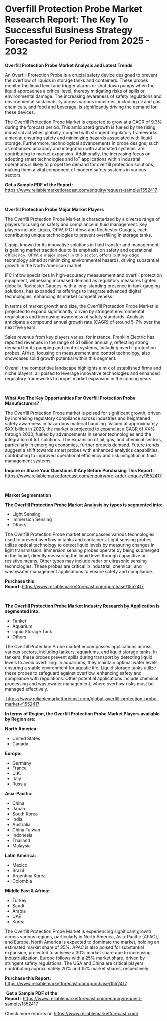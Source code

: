 <p><h1>Overfill Protection Probe Market Research Report: The Key To Successful Business Strategy Forecasted for Period from 2025 - 2032</h1></p><p><strong>Overfill Protection Probe Market Analysis and Latest Trends</strong></p>
<p><p>An Overfill Protection Probe is a crucial safety device designed to prevent the overflow of liquids in storage tanks and containers. These probes monitor the liquid level and trigger alarms or shut down pumps when the liquid approaches a critical level, thereby mitigating risks of spills or environmental damage. The increasing awareness of safety regulations and environmental sustainability across various industries, including oil and gas, chemicals, and food and beverage, is significantly driving the demand for these devices.</p><p>The Overfill Protection Probe Market is expected to grow at a CAGR of 9.3% during the forecast period. This anticipated growth is fueled by the rising industrial activities globally, coupled with stringent regulatory frameworks aimed at ensuring safety and minimizing hazards associated with liquid storage. Furthermore, technological advancements in probe designs, such as enhanced accuracy and integration with automated systems, are contributing to market expansion. Additionally, the increasing focus on adopting smart technologies and IoT applications within industrial operations is likely to propel the demand for overfill protection solutions, making them a vital component of modern safety systems in various sectors.</p></p>
<p><strong>Get a Sample PDF of the Report:&nbsp;</strong> <a href="https://www.reliablemarketforecast.com/enquiry/request-sample/1552417?utm_campaign=1766&utm_medium=2&utm_source=Github&utm_content=ia&utm_term=12022025&utm_id=overfill-protection-probe">https://www.reliablemarketforecast.com/enquiry/request-sample/1552417</a></p>
<p>&nbsp;</p>
<p><strong>Overfill Protection Probe Major Market Players</strong></p>
<p><p>The Overfill Protection Probe Market is characterized by a diverse range of players focusing on safety and compliance in fluid management. Key players include Liquip, OPW, IFC Inflow, and Rochester Gauges, each contributing unique technologies to prevent overfilling in storage tanks.</p><p>Liquip, known for its innovative solutions in fluid transfer and management, is gaining market traction due to its emphasis on safety and operational efficiency. OPW, a major player in this sector, offers cutting-edge technology aimed at minimizing environmental hazards, driving substantial growth in the North American market.</p><p>IFC Inflow specializes in high-accuracy measurement and overfill protection equipment, witnessing increased demand as regulatory measures tighten globally. Rochester Gauges, with a long-standing presence in tank gauging solutions, has expanded its offerings to integrate advanced digital technologies, enhancing its market competitiveness.</p><p>In terms of market growth and size, the Overfill Protection Probe Market is projected to expand significantly, driven by stringent environmental regulations and increasing awareness of safety standards. Analysts anticipate a compound annual growth rate (CAGR) of around 5-7% over the next five years.</p><p>Sales revenue from key players varies; for instance, Franklin Electric has reported revenues in the range of $1 billion annually, reflecting strong demand for its pumping and control systems, including overfill protection probes. Afriso, focusing on measurement and control technology, also showcases solid growth potential within this segment.</p><p>Overall, the competitive landscape highlights a mix of established firms and niche players, all poised to leverage innovative technologies and enhanced regulatory frameworks to propel market expansion in the coming years.</p></p>
<p>&nbsp;</p>
<p><strong>What Are The Key Opportunities For Overfill Protection Probe Manufacturers?</strong></p>
<p><p>The Overfill Protection Probe market is poised for significant growth, driven by increasing regulatory compliance across industries and heightened safety awareness in hazardous material handling. Valued at approximately $XX billion in 2023, the market is projected to expand at a CAGR of XX% through 2030, fueled by advancements in sensor technologies and the integration of IoT solutions. The expansion of oil, gas, and chemical sectors, particularly in emerging economies, further propels demand. Future trends suggest a shift towards smart probes with enhanced analytics capabilities, contributing to improved operational efficiency and risk mitigation in fluid management systems.</p></p>
<p><strong>Inquire or Share Your Questions If Any Before Purchasing This Report:</strong> <a href="https://www.reliablemarketforecast.com/enquiry/pre-order-enquiry/1552417?utm_campaign=1766&utm_medium=2&utm_source=Github&utm_content=ia&utm_term=12022025&utm_id=overfill-protection-probe">https://www.reliablemarketforecast.com/enquiry/pre-order-enquiry/1552417</a></p>
<p>&nbsp;</p>
<p><strong>Market Segmentation</strong></p>
<p><strong>The Overfill Protection Probe Market Analysis by types is segmented into:</strong></p>
<p><ul><li>Light Sensing</li><li>Immersion Sensing</li><li>Others</li></ul></p>
<p><p>The Overfill Protection Probe market encompasses various technologies used to prevent overflow in tanks and containers. Light sensing probes utilize optical technology to detect liquid levels by measuring changes in light transmission. Immersion sensing probes operate by being submerged in the liquid, directly measuring the liquid level through capacitive or resistive means. Other types may include radar or ultrasonic sensing technologies. These probes are critical in industrial, chemical, and wastewater management applications to ensure safety and compliance.</p></p>
<p><strong>Purchase this Report:&nbsp;</strong><a href="https://www.reliablemarketforecast.com/purchase/1552417?utm_campaign=1766&utm_medium=2&utm_source=Github&utm_content=ia&utm_term=12022025&utm_id=overfill-protection-probe">https://www.reliablemarketforecast.com/purchase/1552417</a></p>
<p>&nbsp;</p>
<p><strong>The Overfill Protection Probe Market Industry Research by Application is segmented into:</strong></p>
<p><ul><li>Tanker</li><li>Aquarium</li><li>liquid Storage Tank</li><li>Others</li></ul></p>
<p><p>The Overfill Protection Probe market encompasses applications across various sectors, including tankers, aquariums, and liquid storage tanks. In tankers, these probes prevent spills during transport by detecting liquid levels to avoid overfilling. In aquariums, they maintain optimal water levels, ensuring a stable environment for aquatic life. Liquid storage tanks utilize these probes to safeguard against overflow, enhancing safety and compliance with regulations. Other potential applications include chemical processing and wastewater management, where overflow risks must be managed effectively.</p></p>
<p><a href="https://www.reliablemarketforecast.com/global-overfill-protection-probe-market-r1552417?utm_campaign=1766&utm_medium=2&utm_source=Github&utm_content=ia&utm_term=12022025&utm_id=overfill-protection-probe">&nbsp;https://www.reliablemarketforecast.com/global-overfill-protection-probe-market-r1552417</a></p>
<p><strong>In terms of Region, the Overfill Protection Probe Market Players available by Region are:</strong></p>
<p>
    <p> <strong> North America: </strong>
        <ul>
            <li>United States</li>
            <li>Canada</li>
        </ul>
        </p> 
    <p> <strong> Europe: </strong>
        <ul>
            <li>Germany</li>
            <li>France</li>
            <li>U.K.</li>
            <li>Italy</li>
            <li>Russia</li>
        </ul>
        </p> 
    <p> <strong> Asia-Pacific: </strong>
        <ul>
            <li>China</li>
            <li>Japan</li>
            <li>South Korea</li>
            <li>India</li>
            <li>Australia</li>
            <li>China Taiwan</li>
            <li>Indonesia</li>
            <li>Thailand</li>
            <li>Malaysia</li>
        </ul>
        </p> 
    <p> <strong> Latin America: </strong>
        <ul>
            <li>Mexico</li>
            <li>Brazil</li>
            <li>Argentina Korea</li>
            <li>Colombia</li>
        </ul>
        </p> 
    <p> <strong> Middle East & Africa: </strong>
        <ul>
            <li>Turkey</li>
            <li>Saudi</li>
            <li>Arabia</li>
            <li>UAE</li>
            <li>Korea</li>
        </ul>
    </p>
    </p>
<p><p>The Overfill Protection Probe Market is experiencing significant growth across various regions, particularly in North America, Asia-Pacific (APAC), and Europe. North America is expected to dominate the market, holding an estimated market share of 35%. APAC is also poised for substantial expansion, projected to achieve a 30% market share due to increasing industrialization. Europe follows with a 25% market share, driven by stringent safety regulations. The USA and China are critical players, contributing approximately 20% and 15% market shares, respectively.</p></p>
<p><strong>Purchase this Report: </strong><a href="https://www.reliablemarketforecast.com/purchase/1552417?utm_campaign=1766&utm_medium=2&utm_source=Github&utm_content=ia&utm_term=12022025&utm_id=overfill-protection-probe">https://www.reliablemarketforecast.com/purchase/1552417</a></p>
<p>&nbsp;<strong>Get a Sample PDF of the Report:&nbsp;&nbsp;</strong><a href="https://www.reliablemarketforecast.com/enquiry/request-sample/1552417?utm_campaign=1766&utm_medium=2&utm_source=Github&utm_content=ia&utm_term=12022025&utm_id=overfill-protection-probe">https://www.reliablemarketforecast.com/enquiry/request-sample/1552417</a></p>
<p><strong></strong></p>
<p>Check more reports on <a href="https://www.reliablemarketforecast.com/?utm_campaign=1766&utm_medium=2&utm_source=Github&utm_content=ia&utm_term=12022025&utm_id=overfill-protection-probe">https://www.reliablemarketforecast.com/</a></p>